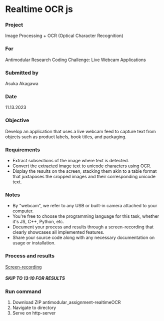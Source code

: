 # Realtime OCR js

### Project 
Image Processing + OCR (Optical Character Recognition)

### For
Antimodular Research Coding Challenge: Live Webcam Applications

### Submitted by
Asuka Akagawa 

### Date 
11.13.2023

### Objective
Develop an application that uses a live webcam feed to capture text from objects such as product labels, book titles, and packaging.

### Requirements
- Extract subsections of the image where text is detected.
- Convert the extracted image text to unicode characters using OCR.
- Display the results on the screen, stacking them akin to a table format that juxtaposes the cropped images and their corresponding unicode text.

### Notes
- By "webcam", we refer to any USB or built-in camera attached to your computer.
- You're free to choose the programming language for this task, whether it's JS, C++, Python, etc.
- Document your process and results through a screen-recording that clearly showcases all implemented features.
- Share your source code along with any necessary documentation on usage or installation.

### Process and results
[Screen-recording](https://youtu.be/o0Lyq3ZLF1A)
##### SKIP TO 13:10 FOR RESULTS

### Run command
1. Download ZIP antimodular_assignment-realtimeOCR
2. Navigate to directory
3. Serve on http-server 
